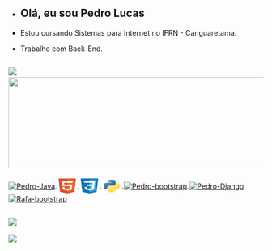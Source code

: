 - ## Olá, eu sou Pedro Lucas

- Estou cursando Sistemas para Internet no IFRN - Canguaretama.
- Trabalho com Back-End.

##
<div><a href="https://github.com/Leopoldino19">
  
  <img height="180em" src="https://github-readme-stats.vercel.app/api?username=Leopoldino19&show_icons=true&theme=dracula&include_all_commits=true&count_private=true"/>
  
  <img height="180em" width="550cm" src="https://github-readme-stats.vercel.app/api/top-langs/?username=Leopoldino19&layout=compact&langs_count=7&theme=dracula"/>
</div>
  
  <div style="display: inline_block"><br>
  <img align="center" alt="Pedro-Java" height="30" width="40" src="https://cdn.jsdelivr.net/gh/devicons/devicon/icons/java/java-original.svg">
  <img align="center" alt="Pedro-HTML" height="30" width="40" src="https://raw.githubusercontent.com/devicons/devicon/master/icons/html5/html5-original.svg">
  <img align="center" alt="Pedro-CSS" height="30" width="40" src="https://raw.githubusercontent.com/devicons/devicon/master/icons/css3/css3-original.svg">
  <img align="center" alt="Pedro-Python" height="30" width="40" src="https://raw.githubusercontent.com/devicons/devicon/master/icons/python/python-original.svg">
  <img align="center" alt="Pedro-bootstrap" height="30" width="40" src="https://cdn.jsdelivr.net/gh/devicons/devicon/icons/bootstrap/bootstrap-original.svg">
  <img align="center" alt="Pedro-Django" height="30" width="40" src="https://cdn.jsdelivr.net/gh/devicons/devicon/icons/django/django-plain.svg">
  <img align="center" alt="Rafa-bootstrap" height="30" width="40" src="https://cdn.jsdelivr.net/gh/devicons/devicon/icons/vscode/vscode-original.svg">
</div>
  
  ##
  
<div>
  <a href="https://www.instagram.com/pedrolucas_07oficial/" target="_blank"><img src="https://img.shields.io/badge/-Instagram-%23E4405F?style=for-the-badge&logo=instagram&logoColor=white" target="_blank"></a>
 
  <a href = "mailto:p.leopoldino03gmail.com"><img src="https://img.shields.io/badge/-Gmail-%23333?style=for-the-badge&logo=gmail&logoColor=white" target="_blank"></a>

</div>
